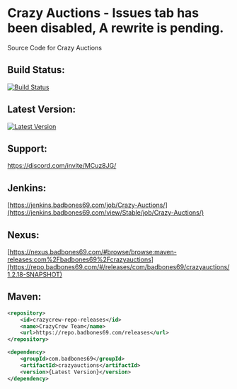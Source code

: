 # Crazy Auctions - Issues tab has been disabled, A rewrite is pending.
Source Code for Crazy Auctions

## Build Status:
[![Build Status](https://jenkins.badbones69.com/view/Stable/job/Crazy-Auctions/badge/icon)](https://jenkins.badbones69.com/view/Stable/job/Crazy-Auctions/)
 
## Latest Version:
[![Latest Version](https://img.shields.io/badge/Latest%20Version-1.2.12-blue)](https://github.com/badbones69/Crazy-Auctions/releases/latest)

## Support:
https://discord.com/invite/MCuz8JG/

## Jenkins: 
[https://jenkins.badbones69.com/job/Crazy-Auctions/](https://jenkins.badbones69.com/view/Stable/job/Crazy-Auctions/)
 
## Nexus:
[https://nexus.badbones69.com/#browse/browse:maven-releases:com%2Fbadbones69%2Fcrazyauctions](https://repo.badbones69.com/#/releases/com/badbones69/crazyauctions/1.2.18-SNAPSHOT)

## Maven:

```xml
<repository>
    <id>crazycrew-repo-releases</id>
    <name>CrazyCrew Team</name>
    <url>https://repo.badbones69.com/releases</url>
</repository>

<dependency>
    <groupId>com.badbones69</groupId>
    <artifactId>crazyauctions</artifactId>
    <version>{Latest Version}</version>
</dependency>
```
